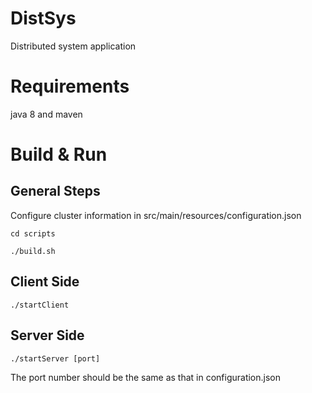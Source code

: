 # DistSys
Distributed system application

# Requirements

java 8 and maven

# Build & Run

## General Steps
Configure cluster information in src/main/resources/configuration.json

`cd scripts`

`./build.sh`

## Client Side
`./startClient`

## Server Side
`./startServer [port]`

The port number should be the same as that in configuration.json


